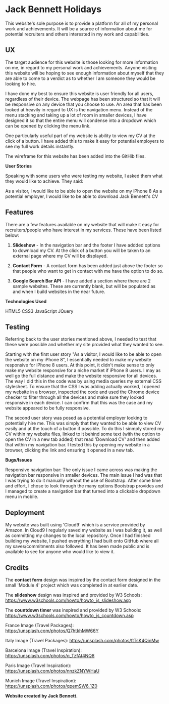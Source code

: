 # Jack Bennett Holidays

This website's sole purpose is to provide a platform for all of my personal work and achievements. It will be a source of information about me for potential recruiters and others interested in my work and capabilities.

## UX

The target audience for this website is those looking for more information on me, in regard to my personal work and achievements. Anyone visiting this website will be hoping to see enough information about myself that they are able to come to a verdict as to whether I am someone they would be looking to hire.

I have done my best to ensure this website is user friendly for all users, regardless of their device. The webpage has been structured so that it will be responsive on any device that you choose to use. An area that has been looked at heavily in regard to UX is the navigation menu. Instead of the menu stacking and taking up a lot of room in smaller devices, I have designed it so that the entire menu will condense into a dropdown which can be opened by clicking the menu link.

One particularly useful part of my website is ability to view my CV at the click of a button. I have added this to make it easy for potential employers to see my full work details instantly.

The wireframe for this website has been added into the GitHib files.

**User Stories**

Speaking with some users who were testing my website, I asked them what they would like to achieve. They said:

As a visitor, I would like to be able to open the website on my iPhone 8
As a potential employer, I would like to be able to download Jack Bennett's CV

## Features

There are a few features available on my website that will make it easy for recruiters/people who have interest in my services. These have been listed below:

1. **Slideshow** - In the navigation bar and the footer I have addded options to download my CV. At the click of a button you will be taken to an external page where my CV will be displayed.

2. **Contact Form** - A contact form has been added just above the footer so that people who want to get in contact with me have the option to do so.

3. **Google Search Bar API** - I have added a section where there are 2 sample websites. These are currently blank, but will be populated as and when I build websites in the near future.

**Technologies Used**

HTML5
CSS3
JavaScript
JQuery

## Testing
Referring back to the user stories mentioned above, I needed to test that these were possible and whether my site provided what they wanted to see.

Starting with the first user story "As a visitor, I would like to be able to open the website on my iPhone 8", I essentially needed to make my website responsive for iPhone 8 users. At this point, it didn't make sense to only make my website responsive for a niche market if iPhone 8 users. I may as well go the full distance and make the website responsive for all devices. The way I did this in the code was by using media queries my external CSS stylesheet. To ensure that the CSS I was adding actually worked, I opened my website in a browser, inspected the code and used the Chrome device checker to filter through all the devices and make sure they looked responsive in each device. I can confirm that this was the case and my website appeared to be fully responsive.

The second user story was posed as a potential employer looking to potentially hire me. This was simply that they wanted to be able to view CV easily and at the touch of a button if possible. To do this I sinmply stored my CV within my website files, linked to it behind some text (with the option to open the CV in a new tab added) that read 'Download CV' and then added that within my navigation bar. I tested this by opening my website in a browser, clicking the link and ensuring it opened in a new tab.

**Bugs/Issues**

Responsive navigation bar: The only issue I came across was making the navigation bar responsive in smaller devices. The main issue I had was that I was trying to do it manually without the use of Bootstrap. After some time and effort, I chose to look through the many options Bootstrap provides and I managed to create a navigation bar that turned into a clickable dropdown menu in mobile.

## Deployment

My website was built using 'Cloud9' which is a service provided by Amazon. In Cloud9 I regularly saved my website as I was building it, as well as committing my changes to the local repository. Once I had finished building my website, I pushed everything I had built onto GitHub where all my saves/commitments also followed. It has been made public and is available to see for anyone who would like to view it.

## Credits

The **contact form** design was inspired by the contact form designed in the small 'Module 4' project which was completed in at earlier date.

The **slideshow** design was inspired and provided by W3 Schools: https://www.w3schools.com/howto/howto_js_slideshow.asp

The **countdown timer** was inspired and provided by W3 Schools: https://www.w3schools.com/howto/howto_js_countdown.asp

France Image (Travel Packages): https://unsplash.com/photos/Q7htkhMW66Y

Italy Image (Travel Packages): https://unsplash.com/photos/ftTsK4QinMw

Barcelona Image (Travel Inspiration): https://unsplash.com/photos/q_TzfAt4NQ8

Paris Image (Travel Inspiration): https://unsplash.com/photos/nnzkZNYWHaU

Munich Image (Travel Inspiration): https://unsplash.com/photos/qpemSW6_1Z0

**Website created by Jack Bennett.**